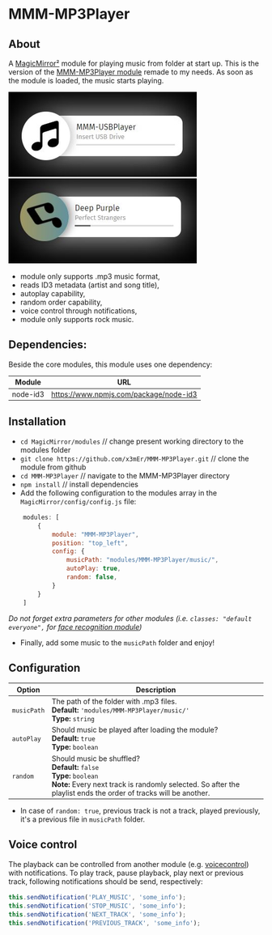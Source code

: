 # MMM-MP3Player

## About
A [MagicMirror²](https://github.com/MichMich/MagicMirror/) module for playing music from folder at start up.
This is the version of the [MMM-MP3Player module](https://github.com/asimhsidd/MMM-MP3Player) remade to my needs.
As soon as the module is loaded, the music starts playing.

![picture](Capture1.JPG) <br>
![picture](Capture2.JPG)

* module only supports .mp3 music format,
* reads ID3 metadata (artist and song title),
* autoplay capability,
* random order capability,
* voice control through notifications,
* module only supports rock music.

## Dependencies:
Beside the core modules, this module uses one dependency:

| Module     | URL    |
| -----------|-------------------------------------------|
| node-id3 | https://www.npmjs.com/package/node-id3 |

## Installation

* `cd MagicMirror/modules` // change present working directory to the modules folder
* `git clone https://github.com/x3mEr/MMM-MP3Player.git` // clone the module from github
* `cd MMM-MP3Player` // navigate to the MMM-MP3Player directory
* `npm install` // install dependencies
* Add the following configuration to the modules array in the `MagicMirror/config/config.js` file:
```js
    modules: [
        {
			module: "MMM-MP3Player",
			position: "top_left",
			config: {
				musicPath: "modules/MMM-MP3Player/music/", 
				autoPlay: true,
				random: false,
			}
        }
    ]
```
*Do not forget extra parameters for other modules (i.e. `classes: "default everyone",` for [face recognition module](https://github.com/nischi/MMM-Face-Reco-DNN))*
* Finally, add some music to the `musicPath` folder and enjoy!


## Configuration

| Option		| Description |
| -----------|-------------------------------------------|
| `musicPath`	| The path of the folder with .mp3 files. <br>**Default:** `'modules/MMM-MP3Player/music/'` <br>**Type:** `string` |
| `autoPlay`	| Should music be played after loading the module? <br>**Default:** `true` <br>**Type:** `boolean` |
| `random`	| Should music be shuffled? <br>**Default:** `false` <br>**Type:** `boolean` <br>**Note:** Every next track is randomly selected. So after the playlist ends the order of tracks will be another. |
* In case of `random: true`, previous track is not a track, played previously, it's a previous file in `musicPath` folder.

## Voice control

The playback can be controlled from another module (e.g. [voicecontrol](https://github.com/alexyak/voicecontrol)) with notifications.
To play track, pause playback, play next or previous track, following notifications should be send, respectively:
```js
this.sendNotification('PLAY_MUSIC', 'some_info');
this.sendNotification('STOP_MUSIC', 'some_info');
this.sendNotification('NEXT_TRACK', 'some_info');
this.sendNotification('PREVIOUS_TRACK', 'some_info');
```
